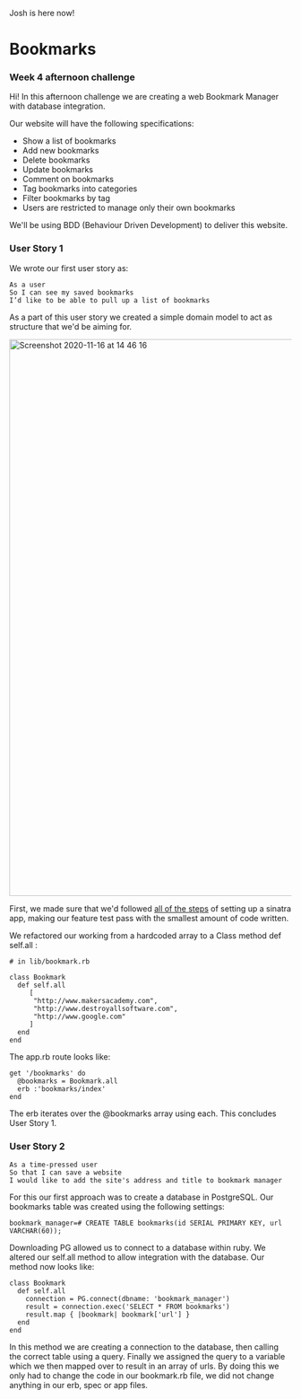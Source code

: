 Josh is here now!

# Bookmarks
### Week 4 afternoon challenge

Hi! In this afternoon challenge we are creating a web Bookmark Manager with database integration.

Our website will have the following specifications:

-   Show a list of bookmarks
-   Add new bookmarks
-   Delete bookmarks
-   Update bookmarks
-   Comment on bookmarks
-   Tag bookmarks into categories
-   Filter bookmarks by tag
-   Users are restricted to manage only their own bookmarks

We'll be using BDD (Behaviour Driven Development) to deliver this website.

### User Story 1

We wrote our first user story as:

    As a user
    So I can see my saved bookmarks
	I’d like to be able to pull up a list of bookmarks

As a part of this user story we created a simple domain model to act as structure that we'd be aiming for.

<img width="992" alt="Screenshot 2020-11-16 at 14 46 16" src="https://user-images.githubusercontent.com/71782749/99295211-08c24e80-283d-11eb-8ee4-5c8d7fbe0167.png">

First, we made sure that we'd followed [all of the steps](https://github.com/makersacademy/course/blob/master/pills/ruby_web_project_setup_list.md) of setting up a sinatra app, making our feature test pass with the smallest amount of code written.

We refactored our working from a hardcoded array to a Class method def self.all :

    # in lib/bookmark.rb

    class Bookmark
	  def self.all
	     [
	      "http://www.makersacademy.com",
	      "http://www.destroyallsoftware.com",
	      "http://www.google.com"
	     ]
	  end
    end
The app.rb route looks like:

    get '/bookmarks' do
	  @bookmarks = Bookmark.all
	  erb :'bookmarks/index'
    end

The erb iterates over the @bookmarks array using each. This concludes User Story 1.

### User Story 2

```
As a time-pressed user
So that I can save a website
I would like to add the site's address and title to bookmark manager
```

For this our first approach was to create a database in PostgreSQL. Our bookmarks table was created using the following settings:

```
bookmark_manager=# CREATE TABLE bookmarks(id SERIAL PRIMARY KEY, url VARCHAR(60));
```

Downloading PG allowed us to connect to a database within ruby. We altered our self.all method to allow integration with the database. Our method now looks like:

```
class Bookmark
  def self.all
    connection = PG.connect(dbname: 'bookmark_manager')
    result = connection.exec('SELECT * FROM bookmarks')
    result.map { |bookmark| bookmark['url'] }
  end
end
```

In this method we are creating a connection to the database, then calling the correct table using a query. Finally we assigned the query to a variable which we then mapped over to result in an array of urls. By doing this we only had to change the code in our bookmark.rb file, we did not change anything in our erb, spec or app files.

